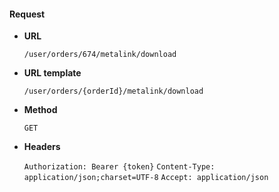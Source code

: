 #### Request

* **URL**

  `/user/orders/674/metalink/download`

* **URL template**

  `/user/orders/{orderId}/metalink/download`

* **Method**

  `GET`

* **Headers**

  `Authorization: Bearer {token}`
  `Content-Type: application/json;charset=UTF-8`
  `Accept: application/json`
